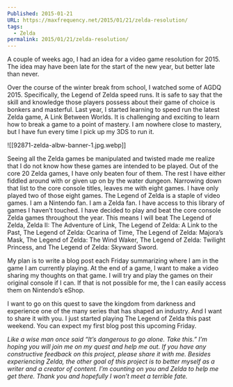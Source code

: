 ```yaml
---
Published: 2015-01-21
URL: https://maxfrequency.net/2015/01/21/zelda-resolution/
tags:
  - Zelda
permalink: 2015/01/21/zelda-resolution/
---
```

A couple of weeks ago, I had an idea for a video game resolution for 2015. The idea may have been late for the start of the new year, but better late than never.

Over the course of the winter break from school, I watched some of AGDQ 2015. Specifically, the Legend of Zelda speed runs. It is safe to say that the skill and knowledge those players possess about their game of choice is bonkers and masterful.
Last year, I started learning to speed run the latest Zelda game, A Link Between Worlds. It is challenging and exciting to learn how to break a game to a point of mastery. I am nowhere close to mastery, but I have fun every time I pick up my 3DS to run it.

![[92871-zelda-albw-banner-1.jpg.webp]]

Seeing all the Zelda games be manipulated and twisted made me realize that I do not know how these games are intended to be played. Out of the core 20 Zelda games, I have only beaten four of them. The rest I have either fiddled around with or given up on by the water dungeon. Narrowing down that list to the core console titles, leaves me with eight games. I have only played two of those eight games.
The Legend of Zelda is a staple of video games. I am a Nintendo fan. I am a Zelda fan. I have access to this library of games I haven’t touched. I have decided to play and beat the core console Zelda games throughout the year. This means I will beat The Legend of Zelda, Zelda II: The Adventure of Link, The Legend of Zelda: A Link to the Past, The Legend of Zelda: Ocarina of Time, The Legend of Zelda: Majora’s Mask, The Legend of Zelda: The Wind Waker, The Legend of Zelda: Twilight Princess, and The Legend of Zelda: Skyward Sword. 

My plan is to write a blog post each Friday summarizing where I am in the game I am currently playing. At the end of a game, I want to make a video sharing my thoughts on that game. I will try and play the games on their original console if I can. If that is not possible for me, the I can easily access them on Nintendo’s eShop.

I want to go on this quest to save the kingdom from darkness and experience one of the many series that has shaped an industry. And I want to share it with you. I just started playing The Legend of Zelda this past weekend. You can expect my first blog post this upcoming Friday.

*Like a wise man once said “It’s dangerous to go alone. Take this.” I’m hoping you will join me on my quest and help me out. If you have any constructive feedback on this project, please share it with me. Besides experiencing Zelda, the other goal of this project is to better myself as a writer and a creator of content. I’m counting on you and Zelda to help me get there. Thank you and hopefully I won’t meet a terrible fate.*